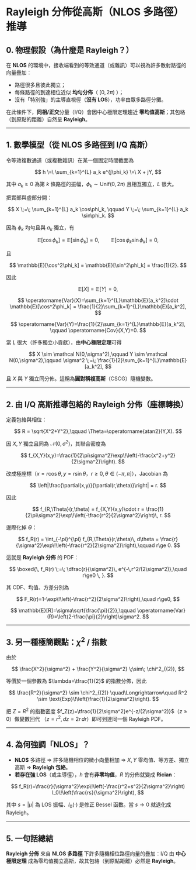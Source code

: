 # Rayleigh 分佈從高斯（NLOS 多路徑）推導

## 0. 物理假設（為什麼是 Rayleigh？）
在 **NLOS** 的環境中，接收端看到的等效通道（或雜訊）可以視為許多散射路徑的向量疊加：
- 路徑很多且彼此獨立；
- 每條路徑的到達相位近似 **均勻分佈**（ $[0,2\pi)$ ）；
- 沒有「特別強」的主導直視徑（**沒有 LOS**），功率由眾多路徑分攤。

在此條件下，**同相/正交**分量（I/Q）會因中心極限定理趨近 **零均值高斯**；其包絡（到原點的距離）自然呈 **Rayleigh**。

---

## 1. 數學模型（從 NLOS 多路徑到 I/Q 高斯）
令等效複數通道（或複數雜訊）在某一個固定時間截面為

$$
h \=\ \sum_{k=1}^{L} a_k e^{j\phi_k} \=\ X + jY,
$$

其中 $a_k \ge 0$ 為第 $k$ 條路徑的振幅，$\phi_k \sim \text{Unif}(0,2\pi)$ 且相互獨立，$L$ 很大。

把實部與虛部分開：

$$
X \;=\; \sum_{k=1}^{L} a_k \cos\phi_k, 
\qquad
Y \;=\; \sum_{k=1}^{L} a_k \sin\phi_k.
$$

因為 $\phi_k$ 均勻且與 $a_k$ 獨立，有

$$
\mathbb{E}[\cos\phi_k] = \mathbb{E}[\sin\phi_k] = 0,\qquad
\mathbb{E}[\cos\phi_k\sin\phi_k]=0,
$$

且

$$
\mathbb{E}[\cos^2\phi_k] = \mathbb{E}[\sin^2\phi_k] = \frac{1}{2}.
$$

因此

$$
\mathbb{E}[X]=\mathbb{E}[Y]=0,
$$

$$
\operatorname{Var}(X)=\sum_{k=1}^{L}\mathbb{E}[a_k^2]\cdot \mathbb{E}[\cos^2\phi_k]
= \frac{1}{2}\sum_{k=1}^{L}\mathbb{E}[a_k^2],
$$

$$
\operatorname{Var}(Y)=\frac{1}{2}\sum_{k=1}^{L}\mathbb{E}[a_k^2],
\qquad
\operatorname{Cov}(X,Y)=0.
$$

當 $L$ 很大（許多獨立小貢獻），由**中心極限定理**可得

$$
X \sim \mathcal N(0,\sigma^2),\qquad Y \sim \mathcal N(0,\sigma^2),\qquad
\sigma^2 \;=\; \frac{1}{2}\sum_{k=1}^{L}\mathbb{E}[a_k^2],
$$

且 $X$ 與 $Y$ 獨立同分佈。這稱為**圓對稱複高斯**（CSCG）隨機變數。

---

## 2. 由 I/Q 高斯推導包絡的 Rayleigh 分佈（座標轉換）
定義包絡與相位：

$$
R = \sqrt{X^2+Y^2},\qquad \Theta=\operatorname{atan2}(Y,X).
$$

因 $X,Y$ 獨立且同為 $\mathcal N(0,\sigma^2)$，其聯合密度為

$$
f_{X,Y}(x,y)=\frac{1}{2\pi\sigma^2}\exp\!\left(-\frac{x^2+y^2}{2\sigma^2}\right).
$$

改成極座標（$x=r\cos\theta,\, y=r\sin\theta$，$r\ge0, \theta\in(-\pi,\pi]$），Jacobian 為

$$
\left|\frac{\partial(x,y)}{\partial(r,\theta)}\right| = r.
$$

因此

$$
f_{R,\Theta}(r,\theta)
= f_{X,Y}(x,y)\cdot r
= \frac{1}{2\pi\sigma^2}\exp\!\left(-\frac{r^2}{2\sigma^2}\right)\, r.
$$

邊際化掉 $\Theta$：

$$
f_R(r) = \int_{-\pi}^{\pi} f_{R,\Theta}(r,\theta)\, d\theta
= \frac{r}{\sigma^2}\exp\!\left(-\frac{r^2}{2\sigma^2}\right),\qquad r\ge 0.
$$

這就是 **Rayleigh 分佈** 的 PDF：

$$
\boxed{\, f_R(r) \;=\; \dfrac{r}{\sigma^2}\, e^{-\,r^2/(2\sigma^2)},\quad r\ge0 \, }.
$$

其 CDF、均值、方差分別為

$$
F_R(r)=1-\exp\!\left(-\frac{r^2}{2\sigma^2}\right),\quad r\ge0,
$$

$$
\mathbb{E}[R]=\sigma\sqrt{\frac{\pi}{2}},\qquad
\operatorname{Var}(R)=\left(2-\frac{\pi}{2}\right)\sigma^2.
$$

---

## 3. 另一種極簡觀點：$\chi^2$ / 指數
由於

$$
\frac{X^2}{\sigma^2} + \frac{Y^2}{\sigma^2} \;\sim\; \chi^2_{(2)},
$$

等價於一個參數為 $\lambda=\tfrac{1}{2}$ 的指數分佈，因此

$$
\frac{R^2}{\sigma^2} \sim \chi^2_{(2)}
\quad\Longrightarrow\quad
R^2 \sim \text{Exp}\!\left(\frac{1}{2\sigma^2}\right).
$$

把 $Z=R^2$ 的指數密度 $f_Z(z)=\tfrac{1}{2\sigma^2}e^{-z/(2\sigma^2)}$（$z\ge0$）做變數回代
（$z=r^2,\, dz=2r\,dr$）即可到達同一個 Rayleigh PDF。

---

## 4. 為何強調「NLOS」？
- **NLOS** 多路徑 ⇒ 許多隨機相位的微小向量相加 ⇒ $X,Y$ 零均值、等方差、獨立高斯 ⇒ **Rayleigh 包絡**。
- **若存在強 LOS**（或主導徑），$h$ 會有**非零均值**，$R$ 的分佈就變成 **Rician**：
  
$$
f_R(r)=\frac{r}{\sigma^2}\exp\!\left(-\frac{r^2+s^2}{2\sigma^2}\right) I_0\!\left(\frac{rs}{\sigma^2}\right),
$$

  其中 $s=|\mu|$ 為 LOS 振幅、$I_0(\cdot)$ 是修正 Bessel 函數。當 $s\to 0$ 就退化成 Rayleigh。

---

## 5. 一句話總結
**Rayleigh 分佈** 來自 **NLOS 多路徑** 下許多隨機相位路徑向量的疊加：I/Q 由 **中心極限定理** 成為零均值獨立高斯，故其包絡（到原點距離）必然是 **Rayleigh**。
